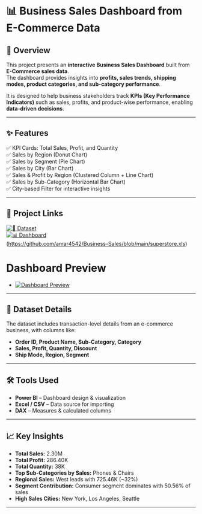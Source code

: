 # 📊 Business Sales Dashboard from E-Commerce Data

## 📝 Overview
This project presents an **interactive Business Sales Dashboard** built from **E-Commerce sales data**.  
The dashboard provides insights into **profits, sales trends, shipping modes, product categories, and sub-category performance**.  

It is designed to help business stakeholders track **KPIs (Key Performance Indicators)** such as sales, profits, and product-wise performance, enabling **data-driven decisions**.

---

## ✨ Features  
✅ KPI Cards: Total Sales, Profit, and Quantity  
✅ Sales by Region (Donut Chart)  
✅ Sales by Segment (Pie Chart)  
✅ Sales by City (Bar Chart)  
✅ Sales & Profit by Region (Clustered Column + Line Chart)  
✅ Sales by Sub-Category (Horizontal Bar Chart)  
✅ City-based Filter for interactive insights  

---

## 📂 Project Links   

[![📑 Dataset](https://img.shields.io/badge/Dataset-Download-blue?style=for-the-badge&logo=microsoft-excel)](https://github.com/amar4542/Business-Sales/blob/main/superstore.xls)  
[![📊 Dashboard](https://img.shields.io/badge/Dashboard-Preview-success?style=for-the-badge&logo=power-bi)](https://github.com/amar4542/Future_DS_01/blob/main/Future%20Interns%20Task%201.pbit)  
(https://github.com/amar4542/Business-Sales/blob/main/superstore.xls)  
# Dashboard Preview
- [![Dashboard Preview](https://img.shields.io/badge/Preview-Dashboard-blue?style=for-the-badge&logo=powerbi)](https://github.com/amar4542/Business-Sales/blob/main/Snapshot%20of%20Business%20Sales.png)

---
## 📂 Dataset Details 
The dataset includes transaction-level details from an e-commerce business, with columns like:
- **Order ID, Product Name, Sub-Category, Category**
- **Sales, Profit, Quantity, Discount**
- **Ship Mode, Region, Segment**

---

## 🛠 Tools Used
- **Power BI** – Dashboard design & visualization  
- **Excel / CSV** – Data source for importing  
- **DAX** – Measures & calculated columns  

---

## 📈 Key Insights  
- **Total Sales:** 2.30M  
- **Total Profit:** 286.40K  
- **Total Quantity:** 38K  
- **Top Sub-Categories by Sales:** Phones & Chairs  
- **Regional Sales:** West leads with 725.46K (~32%)  
- **Segment Contribution:** Consumer segment dominates with 50.56% of sales  
- **High Sales Cities:** New York, Los Angeles, Seattle    

---


